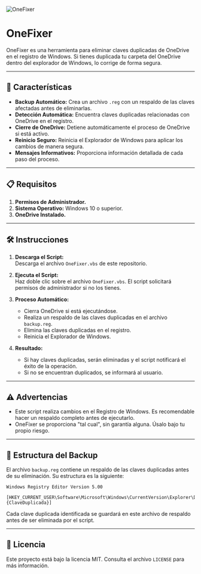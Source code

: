 ![OneFixer](https://github.com/user-attachments/assets/6a364268-2a6c-4853-8498-42856f08d477)

# OneFixer


OneFixer es una herramienta para eliminar claves duplicadas de OneDrive en el registro de Windows.
Si tienes duplicada tu carpeta del OneDrive dentro del explorador de Windows, lo corrige de forma segura.

---

## 🚀 **Características**
- **Backup Automático:** Crea un archivo `.reg` con un respaldo de las claves afectadas antes de eliminarlas.
- **Detección Automática:** Encuentra claves duplicadas relacionadas con OneDrive en el registro.
- **Cierre de OneDrive:** Detiene automáticamente el proceso de OneDrive si está activo.
- **Reinicio Seguro:** Reinicia el Explorador de Windows para aplicar los cambios de manera segura.
- **Mensajes Informativos:** Proporciona información detallada de cada paso del proceso.

---

## 📋 **Requisitos**
1. **Permisos de Administrador.**
2. **Sistema Operativo:** Windows 10 o superior.
3. **OneDrive Instalado.**

---

## 🛠️ **Instrucciones**
1. **Descarga el Script:**  
   Descarga el archivo `OneFixer.vbs` de este repositorio.

2. **Ejecuta el Script:**  
   Haz doble clic sobre el archivo `OneFixer.vbs`. El script solicitará permisos de administrador si no los tienes.

3. **Proceso Automático:**
   - Cierra OneDrive si está ejecutándose.
   - Realiza un respaldo de las claves duplicadas en el archivo `backup.reg`.
   - Elimina las claves duplicadas en el registro.
   - Reinicia el Explorador de Windows.

4. **Resultado:**
   - Si hay claves duplicadas, serán eliminadas y el script notificará el éxito de la operación.
   - Si no se encuentran duplicados, se informará al usuario.

---

## ⚠️ **Advertencias**
- Este script realiza cambios en el Registro de Windows. Es recomendable hacer un respaldo completo antes de ejecutarlo.
- OneFixer se proporciona "tal cual", sin garantía alguna. Úsalo bajo tu propio riesgo.

---

## 📂 **Estructura del Backup**
El archivo `backup.reg` contiene un respaldo de las claves duplicadas antes de su eliminación. Su estructura es la siguiente:

```
Windows Registry Editor Version 5.00

[HKEY_CURRENT_USER\Software\Microsoft\Windows\CurrentVersion\Explorer\Desktop\NameSpace\{ClaveDuplicada}]
```

Cada clave duplicada identificada se guardará en este archivo de respaldo antes de ser eliminada por el script.

---

## 📜 **Licencia**
Este proyecto está bajo la licencia MIT. Consulta el archivo `LICENSE` para más información.
